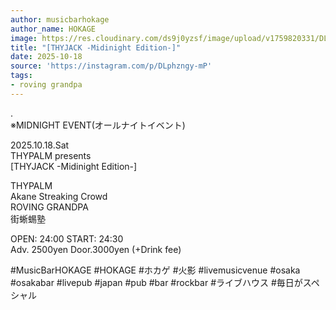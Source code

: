 ```yaml
---
author: musicbarhokage
author_name: HOKAGE
image: https://res.cloudinary.com/ds9j0yzsf/image/upload/v1759820331/DLphzngy-mP.jpg
title: "[THYJACK -Midinight Edition-]"
date: 2025-10-18
source: 'https://instagram.com/p/DLphzngy-mP'
tags:
- roving grandpa
---
```

.<br>
 ※MIDNIGHT EVENT(オールナイトイベント)

2025.10.18.Sat<br>
THYPALM presents<br>
[THYJACK -Midinight Edition-]

THYPALM<br>
Akane Streaking Crowd<br>
ROVING GRANDPA<br>
街蜥蜴塾

OPEN: 24:00 START: 24:30<br>
Adv. 2500yen Door.3000yen (+Drink fee)

#MusicBarHOKAGE #HOKAGE #ホカゲ #火影 #livemusicvenue #osaka #osakabar #livepub #japan #pub #bar #rockbar #ライブハウス #毎日がスペシャル